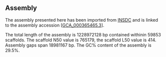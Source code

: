 **Assembly**
--------

The assembly presented here has been imported from [INSDC](http://www.insdc.org) and is linked to the assembly accession [[GCA\_000365465.3](http://www.ebi.ac.uk/ena/data/view/GCA_000365465.3)].

The total length of the assembly is 1228972128 bp contained withinin 59853 scaffolds.
The scaffold N50 value is 765179, the scaffold L50 value is 414.
Assembly gaps span 18981167 bp. The GC% content of the assembly is 29.5%.
